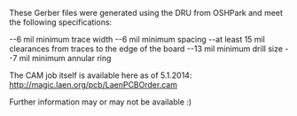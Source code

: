 These Gerber files were generated using the DRU from OSHPark and meet the following specifications:

  --6 mil minimum trace width
  --6 mil minimum spacing
  --at least 15 mil clearances from traces to the edge of the board
  --13 mil minimum drill size
  --7 mil minimum annular ring

The CAM job itself is available here as of 5.1.2014:
  http://magic.laen.org/pcb/LaenPCBOrder.cam

Further information may or may not be available :) 





